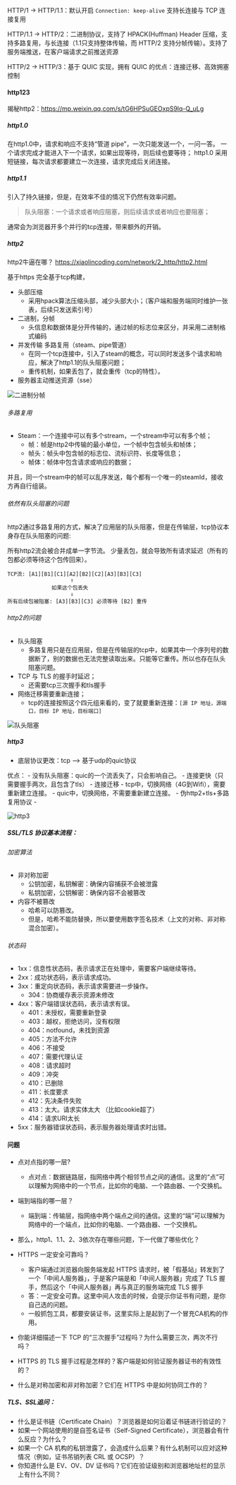 
HTTP/1 -> HTTP/1.1：默认开启 `Connection: keep-alive` 支持长连接与 TCP 连接复用

HTTP/1.1 -> HTTP/2：二进制协议，支持了 HPACK(Huffman) Header 压缩，支持多路复用，与长连接（1.1只支持整体传输，而 HTTP/2 支持分帧传输）。支持了服务端推送，在客户端请求之前推送资源

HTTP/2 -> HTTP/3：基于 QUIC 实现，拥有 QUIC 的优点：连接迁移、高效拥塞控制


#### http123

揭秘http2：<https://mp.weixin.qq.com/s/tG6HPSuGEOxpS9lq-Q_uLg>

##### http1.0
在http1.0中，请求和响应不支持“管道 pipe”，一次只能发送一个，一问一答。
一个请求完成才能进入下一个请求，如果出现等待，则后续也要等待；
http1.0 采用短链接，每次请求都要建立一次连接，请求完成后关闭连接。


##### http1.1

引入了持久链接，但是，在效率不佳的情况下仍然有效率问题。

> 队头阻塞：一个请求或者响应阻塞，则后续请求或者响应也要阻塞；

通常会为浏览器开多个并行的tcp连接，带来额外的开销。

##### http2
http2牛逼在哪？ <https://xiaolincoding.com/network/2_http/http2.html>

基于https
完全基于tcp构建，
- 头部压缩
    - 采用hpack算法压缩头部，减少头部大小；（客户端和服务端同时维护一张表，后续只发送索引号）
- 二进制，分帧
    - 头信息和数据体是分开传输的，通过帧的标志位来区分，并采用二进制格式编码
- 并发传输 多路复用（steam、pipe管道）
    - 在同一个tcp连接中，引入了steam的概念，可以同时发送多个请求和响应，解决了http1.1的队头阻塞问题；
    - 重传机制，如果丢包了，就会重传（tcp的特性）。
- 服务器主动推送资源（sse）

![二进制分帧](https://cdn.xiaolincoding.com/gh/xiaolincoder/ImageHost/%E8%AE%A1%E7%AE%97%E6%9C%BA%E7%BD%91%E7%BB%9C/http2/%E4%BA%8C%E8%BF%9B%E5%88%B6%E5%B8%A7.png)

###### 多路复用

- Steam：一个连接中可以有多个stream，一个stream中可以有多个帧；
    - 帧：帧是http2中传输的最小单位，一个帧中包含帧头和帧体；
    - 帧头：帧头中包含帧的标志位、流标识符、长度等信息；
    - 帧体：帧体中包含请求或响应的数据；

并且，同一个stream中的帧可以乱序发送，每个都有一个唯一的steamId，接收方再自行组装。

###### 依然有队头阻塞的问题
http2通过多路复用的方式，解决了应用层的队头阻塞，但是在传输层，tcp协议本身存在队头阻塞的问题: 

所有http2流会被合并成单一字节流。
少量丢包，就会导致所有请求延迟（所有的包都必须等待这个包传回来）。
```text
TCP流: [A1][B1][C1][A2][B2][C2][A3][B3][C3]
                    ↑
              如果这个包丢失
                    ↓
所有后续包被阻塞: [A3][B3][C3] 必须等待 [B2] 重传
```

###### http2的问题
- 队头阻塞
    - 多路复用只是在应用层，但是在传输层的tcp中，如果其中一个序列号的数据断了，别的数据也无法完整读取出来。只能等它重传。所以也存在队头阻塞问题。
- TCP 与 TLS 的握手时延迟；
    - 还需要tcp三次握手和tls握手
- 网络迁移需要重新连接；
    - tcp的连接按照这个四元组来看的，变了就要重新连接：`[源 IP 地址，源端口，目标 IP 地址，目标端口]`

![队头阻塞](./image3.png)


##### http3

- 底层协议更改：tcp ——> 基于udp的quic协议

优点：
    - 没有队头阻塞：quic的一个流丢失了，只会影响自己。
    - 连接更快（只需要握手两次，且包含了tls）
    - 连接迁移
        - tcp中，切换网络（4G到Wifi），需要重新建立连接。
        - quic中，切换网络，不需要重新建立连接。
    - 伪http2+tls+多路复用协议
    - 

![http3](./image2.png)

##### SSL/TLS 协议基本流程：


###### 加密算法
- 非对称加密
    - 公钥加密，私钥解密：确保内容捕获不会被泄露
    - 私钥加密，公钥解密：确保内容不会被篡改
- 内容不被篡改
    - 哈希可以防篡改。
    - 但是，哈希不能防替换，所以要使用数字签名技术（上文的对称、非对称混合加密）。


###### 状态码
- 1xx：信息性状态码，表示请求正在处理中，需要客户端继续等待。
- 2xx：成功状态码，表示请求成功。
- 3xx：重定向状态码，表示请求需要进一步操作。
    - 304：协商缓存表示资源未修改
- 4xx：客户端错误状态码，表示请求有误。
    - 401：未授权，需要重新登录
    - 403：越权，拒绝访问，没有权限
    - 404：notfound，未找到资源
    - 405：方法不允许
    - 406：不接受
    - 407：需要代理认证
    - 408：请求超时
    - 409：冲突
    - 410：已删除
    - 411：长度要求
    - 412：先决条件失败
    - 413：太大。请求实体太大 （比如cookie超了）
    - 414：请求URI太长
- 5xx：服务器错误状态码，表示服务器处理请求时出错。


#### 问题
- 点对点指的哪一层?
    - 点对点：数据链路层，指网络中两个相邻节点之间的通信。这里的“点”可以理解为网络中的一个节点，比如你的电脑、一个路由器、一个交换机。
- 端到端指的哪一层？
    - 端到端：传输层，指网络中两个端点之间的通信。这里的“端”可以理解为网络中的一个端点，比如你的电脑、一个路由器、一个交换机。

- 那么，http1、1.1、2、3依次存在哪些问题，下一代做了哪些优化？

- HTTPS 一定安全可靠吗？
    - 客户端通过浏览器向服务端发起 HTTPS 请求时，被「假基站」转发到了一个「中间人服务器」，于是客户端是和「中间人服务器」完成了 TLS 握手，然后这个「中间人服务器」再与真正的服务端完成 TLS 握手
    - 答：一定安全可靠。这里中间人攻击的时候，会提示你证书有问题，是你自己选的问题。
    - 一般抓包工具，都要安装证书，这里实际上是起到了一个冒充CA机构的作用。



- 你能详细描述一下 TCP 的“三次握手”过程吗？为什么需要三次，两次不行吗？
- HTTPS 的 TLS 握手过程是怎样的？客户端是如何验证服务器证书的有效性的？
- 什么是对称加密和非对称加密？它们在 HTTPS 中是如何协同工作的？




##### TLS、SSL追问：
- 什么是证书链（Certificate Chain）？浏览器是如何沿着证书链进行验证的？
- 如果一个网站使用的是自签名证书（Self-Signed Certificate），浏览器会有什么反应？为什么？
- 如果一个 CA 机构的私钥泄露了，会造成什么后果？有什么机制可以应对这种情况（例如，证书吊销列表 CRL 或 OCSP）？
- 你知道什么是 EV、OV、DV 证书吗？它们在验证级别和浏览器地址栏的显示上有什么不同？